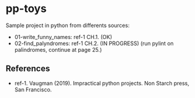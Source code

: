 # pp-toys

Sample project in python from differents sources:

* 01-write_funny_names: ref-1 CH.1. (OK)
* 02-find_palyndromes: ref-1 CH.2. (IN PROGRESS) (run pylint on palindromes, continue at page 25.)

## References

- ref-1. Vaugman (2019). Impractical python projects. Non Starch press, San Francisco.

